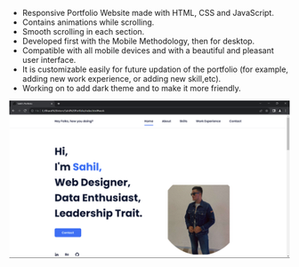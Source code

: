 - Responsive Portfolio Website made with HTML, CSS and JavaScript.
- Contains animations while scrolling.
- Smooth scrolling in each section.
- Developed first with the Mobile Methodology, then for desktop.
- Compatible with all mobile devices and with a beautiful and pleasant user interface.
- It is customizable easily for future updation of the portfolio (for example, adding new work experience, or adding new skill,etc).
- Working on to add dark theme and to make it more friendly.

![preview img](/PortfolioPreview.png)

